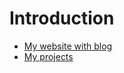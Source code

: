 # Introduction

- [My website with blog](https://vician.cz/)
- [My projects](https://vician.cz/en/projects/)
